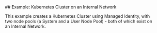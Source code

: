 ## Example: Kubernetes Cluster on an Internal Network

This example creates a Kubernetes Cluster using Managed Identity, with two node pools (a System and a User Node Pool) - both of which exist on an Internal Network.
